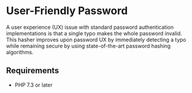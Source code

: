 # User-Friendly Password

A user experience (UX) issue with standard password authentication implementations is that a single
typo makes the whole password invalid. This hasher improves upon password UX by immediately
detecting a typo while remaining secure by using state-of-the-art password hashing algorithms.

## Requirements

* PHP 7.3 or later

